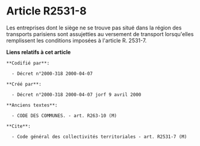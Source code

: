 # Article R2531-8

Les entreprises dont le siège ne se trouve pas situé dans la région des transports parisiens sont assujetties au versement de
transport lorsqu'elles remplissent les conditions imposées à l'article R. 2531-7.

**Liens relatifs à cet article**

	**Codifié par**:

	  - Décret n°2000-318 2000-04-07

	**Créé par**:

	  - Décret n°2000-318 2000-04-07 jorf 9 avril 2000

	**Anciens textes**:

	  - CODE DES COMMUNES. - art. R263-10 (M)

	**Cite**:

	  - Code général des collectivités territoriales - art. R2531-7 (M)
